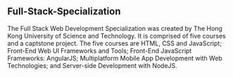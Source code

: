 ## Full-Stack-Specialization
The Full Stack Web Development Specialization was created by The Hong Kong University of Science and Technology. It is comprised
of five courses and a captstone project. The five courses are HTML, CSS and JavaScript; Front-End Web UI Frameworks and Tools;
Front-End JavaScript Frameworks: AngularJS; Multiplatform Mobile App Development with Web Technologies; and Server-side
Development with NodeJS.
